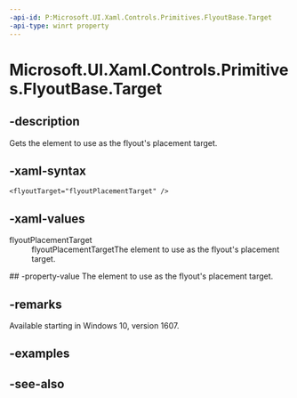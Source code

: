 ```yaml
---
-api-id: P:Microsoft.UI.Xaml.Controls.Primitives.FlyoutBase.Target
-api-type: winrt property
---
```


<!-- Property syntax
public Windows.UI.Xaml.FrameworkElement Target { get; }
-->

# Microsoft.UI.Xaml.Controls.Primitives.FlyoutBase.Target

## -description
Gets the element to use as the flyout's placement target.

## -xaml-syntax
```xaml
<flyoutTarget="flyoutPlacementTarget" />
```


## -xaml-values
<dl><dt>flyoutPlacementTarget</dt><dd>flyoutPlacementTargetThe element to use as the flyout's placement target.</dd>
</dl>
## -property-value
The element to use as the flyout's placement target.

## -remarks
Available starting in Windows 10, version 1607.

## -examples

## -see-also
